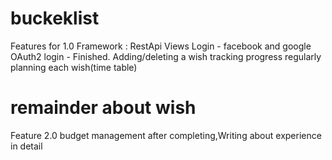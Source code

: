 # buckeklist


Features for 1.0
  Framework :
    RestApi Views
    Login - facebook and google OAuth2 login - Finished.
  Adding/deleting a wish
  tracking progress regularly
  planning each wish(time table)
  # remainder about wish 
  
Feature 2.0
  budget management
  after completing,Writing about experience in detail
  
<!--Road Map:-->
<!--  First week : requirement gathering and modeling-->
<!--  second week : Start with TDD -->
  
  
